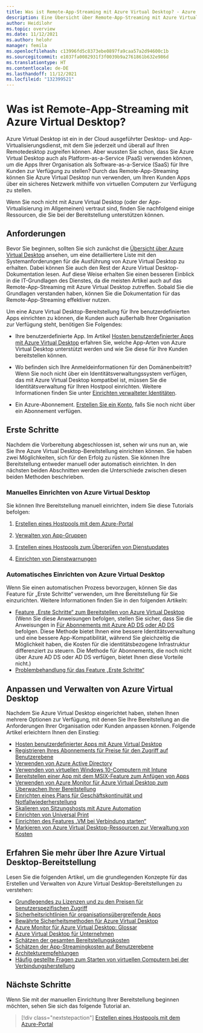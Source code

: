 ```yaml
---
title: Was ist Remote-App-Streaming mit Azure Virtual Desktop? - Azure
description: Eine Übersicht über Remote-App-Streaming mit Azure Virtual Desktop.
author: Heidilohr
ms.topic: overview
ms.date: 11/12/2021
ms.author: helohr
manager: femila
ms.openlocfilehash: c13996fd5c8373ebe0897fa9caa57a2d94600c1b
ms.sourcegitcommit: e1037fa0082931f3f0039b9a2761861b632e986d
ms.translationtype: HT
ms.contentlocale: de-DE
ms.lasthandoff: 11/12/2021
ms.locfileid: "132399521"
---
```

# <a name="what-is-azure-virtual-desktop-remote-app-streaming"></a>Was ist Remote-App-Streaming mit Azure Virtual Desktop?

Azure Virtual Desktop ist ein in der Cloud ausgeführter Desktop- und App-Virtualisierungsdienst, mit dem Sie jederzeit und überall auf Ihren Remotedesktop zugreifen können. Aber wussten Sie schon, dass Sie Azure Virtual Desktop auch als Platform-as-a-Service (PaaS) verwenden können, um die Apps Ihrer Organisation als Software-as-a-Service (SaaS) für Ihre Kunden zur Verfügung zu stellen? Durch das Remote-App-Streaming können Sie Azure Virtual Desktop nun verwenden, um Ihren Kunden Apps über ein sicheres Netzwerk mithilfe von virtuellen Computern zur Verfügung zu stellen.

Wenn Sie noch nicht mit Azure Virtual Desktop (oder der App-Virtualisierung im Allgemeinen) vertraut sind, finden Sie nachfolgend einige Ressourcen, die Sie bei der Bereitstellung unterstützen können.

## <a name="requirements"></a>Anforderungen

Bevor Sie beginnen, sollten Sie sich zunächst die [Übersicht über Azure Virtual Desktop](../overview.md) ansehen, um eine detailliertere Liste mit den Systemanforderungen für die Ausführung von Azure Virtual Desktop zu erhalten. Dabei können Sie auch den Rest der Azure Virtual Desktop-Dokumentation lesen. Auf diese Weise erhalten Sie einen besseren Einblick in die IT-Grundlagen des Dienstes, da die meisten Artikel auch auf das Remote-App-Streaming mit Azure Virtual Desktop zutreffen. Sobald Sie die Grundlagen verstanden haben, können Sie die Dokumentation für das Remote-App-Streaming effektiver nutzen.

Um eine Azure Virtual Desktop-Bereitstellung für Ihre benutzerdefinierten Apps einrichten zu können, die Kunden auch außerhalb Ihrer Organisation zur Verfügung steht, benötigen Sie Folgendes:

- Ihre benutzerdefinierte App. Im Artikel [Hosten benutzerdefinierter Apps mit Azure Virtual Desktop](custom-apps.md) erfahren Sie, welche App-Arten von Azure Virtual Desktop unterstützt werden und wie Sie diese für Ihre Kunden bereitstellen können.

- Wo befinden sich Ihre Anmeldeinformationen für den Domänenbeitritt? Wenn Sie noch nicht über ein Identitätsverwaltungssystem verfügen, das mit Azure Virtual Desktop kompatibel ist, müssen Sie die Identitätsverwaltung für Ihren Hostpool einrichten. Weitere Informationen finden Sie unter [Einrichten verwalteter Identitäten](identities.md).

- Ein Azure-Abonnement. [Erstellen Sie ein Konto](https://azure.microsoft.com/free/?WT.mc_id=A261C142F), falls Sie noch nicht über ein Abonnement verfügen.

## <a name="get-started"></a>Erste Schritte

Nachdem die Vorbereitung abgeschlossen ist, sehen wir uns nun an, wie Sie Ihre Azure Virtual Desktop-Bereitstellung einrichten können. Sie haben zwei Möglichkeiten, sich für den Erfolg zu rüsten. Sie können Ihre Bereitstellung entweder manuell oder automatisch einrichten. In den nächsten beiden Abschnitten werden die Unterschiede zwischen diesen beiden Methoden beschrieben.

### <a name="set-up-azure-virtual-desktop-manually"></a>Manuelles Einrichten von Azure Virtual Desktop

Sie können Ihre Bereitstellung manuell einrichten, indem Sie diese Tutorials befolgen:

1. [Erstellen eines Hostpools mit dem Azure-Portal](../create-host-pools-azure-marketplace.md?toc=/azure/virtual-desktop/remote-app-streaming/toc.json&bc=/azure/virtual-desktop/breadcrumb/toc.json)

2. [Verwalten von App-Gruppen](../manage-app-groups.md?toc=/azure/virtual-desktop/remote-app-streaming/toc.json&bc=/azure/virtual-desktop/breadcrumb/toc.json)

3. [Erstellen eines Hostpools zum Überprüfen von Dienstupdates](../create-validation-host-pool.md?toc=/azure/virtual-desktop/remote-app-streaming/toc.json&bc=/azure/virtual-desktop/breadcrumb/toc.json)

4. [Einrichten von Dienstwarnungen](../set-up-service-alerts.md?toc=/azure/virtual-desktop/remote-app-streaming/toc.json&bc=/azure/virtual-desktop/breadcrumb/toc.json)

### <a name="set-up-azure-virtual-desktop-automatically"></a>Automatisches Einrichten von Azure Virtual Desktop

Wenn Sie einen automatischen Prozess bevorzugen, können Sie das Feature für „Erste Schritte“ verwenden, um Ihre Bereitstellung für Sie einzurichten. Weitere Informationen finden Sie in den folgenden Artikeln:

- [Feature „Erste Schritte“ zum Bereitstellen von Azure Virtual Desktop](../getting-started-feature.md?toc=/azure/virtual-desktop/remote-app-streaming/toc.json&bc=/azure/virtual-desktop/breadcrumb/toc.json) (Wenn Sie diese Anweisungen befolgen, stellen Sie sicher, dass Sie die Anweisungen in [Für Abonnements mit Azure AD DS oder AD DS](../getting-started-feature.md#for-subscriptions-with-azure-ad-ds-or-ad-ds) befolgen. Diese Methode bietet Ihnen eine bessere Identitätsverwaltung und eine bessere App-Kompatibilität, während Sie gleichzeitig die Möglichkeit haben, die Kosten für die identitätsbezogene Infrastruktur differenziert zu steuern. Die Methode für Abonnements, die noch nicht über Azure AD DS oder AD DS verfügen, bietet Ihnen diese Vorteile nicht.)
- [Problembehandlung für das Feature „Erste Schritte“](../troubleshoot-getting-started.md?toc=/azure/virtual-desktop/remote-app-streaming/toc.json&bc=/azure/virtual-desktop/breadcrumb/toc.json)

## <a name="customize-and-manage-azure-virtual-desktop"></a>Anpassen und Verwalten von Azure Virtual Desktop

Nachdem Sie Azure Virtual Desktop eingerichtet haben, stehen Ihnen mehrere Optionen zur Verfügung, mit denen Sie Ihre Bereitstellung an die Anforderungen Ihrer Organisation oder Kunden anpassen können. Folgende Artikel erleichtern Ihnen den Einstieg:

- [Hosten benutzerdefinierter Apps mit Azure Virtual Desktop](custom-apps.md)
- [Registrieren Ihres Abonnements für Preise für den Zugriff auf Benutzerebene](per-user-access-pricing.md)
- [Verwenden von Azure Active Directory](../../active-directory/fundamentals/active-directory-access-create-new-tenant.md)
- [Verwenden von virtuellen Windows 10-Computern mit Intune](/mem/intune/fundamentals/windows-10-virtual-machines)
- [Bereitstellen einer App mit dem MSIX-Feature zum Anfügen von Apps](msix-app-attach.md)
- [Verwenden von Azure Monitor für Azure Virtual Desktop zum Überwachen Ihrer Bereitstellung](../azure-monitor.md?toc=/azure/virtual-desktop/remote-app-streaming/toc.json&bc=/azure/virtual-desktop/breadcrumb/toc.json)
- [Einrichten eines Plans für Geschäftskontinuität und Notfallwiederherstellung](../disaster-recovery.md?toc=/azure/virtual-desktop/remote-app-streaming/toc.json&bc=/azure/virtual-desktop/breadcrumb/toc.json)
- [Skalieren von Sitzungshosts mit Azure Automation](../set-up-scaling-script.md?toc=/azure/virtual-desktop/remote-app-streaming/toc.json&bc=/azure/virtual-desktop/breadcrumb/toc.json)
- [Einrichten von Universal Print](/universal-print/fundamentals/universal-print-getting-started)
- [Einrichten des Features „VM bei Verbindung starten“](../start-virtual-machine-connect.md?toc=/azure/virtual-desktop/remote-app-streaming/toc.json&bc=/azure/virtual-desktop/breadcrumb/toc.json)
- [Markieren von Azure Virtual Desktop-Ressourcen zur Verwaltung von Kosten](../tag-virtual-desktop-resources.md?toc=/azure/virtual-desktop/remote-app-streaming/toc.json&bc=/azure/virtual-desktop/breadcrumb/toc.json)

## <a name="get-to-know-your-azure-virtual-desktop-deployment"></a>Erfahren Sie mehr über Ihre Azure Virtual Desktop-Bereitstellung

Lesen Sie die folgenden Artikel, um die grundlegenden Konzepte für das Erstellen und Verwalten von Azure Virtual Desktop-Bereitstellungen zu verstehen:

- [Grundlegendes zu Lizenzen und zu den Preisen für benutzerspezifischen Zugriff](licensing.md)
- [Sicherheitsrichtlinien für organisationsübergreifende Apps](security.md)
- [Bewährte Sicherheitsmethoden für Azure Virtual Desktop](../security-guide.md?toc=/azure/virtual-desktop/remote-app-streaming/toc.json&bc=/azure/virtual-desktop/breadcrumb/toc.json)
- [Azure Monitor für Azure Virtual Desktop: Glossar](../azure-monitor-glossary.md?toc=/azure/virtual-desktop/remote-app-streaming/toc.json&bc=/azure/virtual-desktop/breadcrumb/toc.json)
- [Azure Virtual Desktop für Unternehmen](/azure/architecture/example-scenario/wvd/windows-virtual-desktop)
- [Schätzen der gesamten Bereitstellungskosten](total-costs.md)
- [Schätzen der App-Streamingkosten auf Benutzerebene](streaming-costs.md)
- [Architekturempfehlungen](architecture-recs.md)
- [Häufig gestellte Fragen zum Starten von virtuellen Computern bei der Verbindungsherstellung](../start-virtual-machine-connect-faq.md?toc=/azure/virtual-desktop/remote-app-streaming/toc.json&bc=/azure/virtual-desktop/breadcrumb/toc.json)

## <a name="next-steps"></a>Nächste Schritte

Wenn Sie mit der manuellen Einrichtung Ihrer Bereitstellung beginnen möchten, sehen Sie sich das folgende Tutorial an.

> [!div class="nextstepaction"]
> [Erstellen eines Hostpools mit dem Azure-Portal](../create-host-pools-azure-marketplace.md?toc=/azure/virtual-desktop/remote-app-streaming/toc.json&bc=/azure/virtual-desktop/breadcrumb/toc.json)
